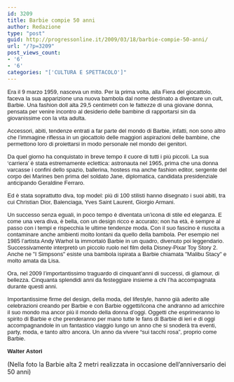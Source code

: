 ```yaml
---
id: 3209
title: Barbie compie 50 anni
author: Redazione
type: "post"
guid: http://progressonline.it/2009/03/18/barbie-compie-50-anni/
url: "/?p=3209"
post_views_count:
- '6'
- '6'
categories: "['CULTURA E SPETTACOLO']"
---
```


<font face="Tahoma, sans-serif"><font size="2"> </font></font>

<font face="Tahoma, sans-serif"><font size="2"> </font></font>

<font face="Tahoma, sans-serif"><font size="2"></font></font>

<font face="Tahoma, sans-serif"><font size="2">Era il 9 marzo 1959, nasceva un mito. Per la prima volta, alla Fiera del giocattolo, faceva la sua apparizione una nuova bambola dal nome destinato a diventare un cult, Barbie. Una fashion doll alta 29,5 centimetri con le fattezze di una giovane donna, pensata per venire incontro al desiderio delle bambine di rapportarsi sin da giovanissime con la vita adulta. </font></font>

<font face="Tahoma, sans-serif"><font size="2">Accessori, abiti, tendenze entrati a far parte del mondo di Barbie, infatti, non sono altro che l’immagine riflessa in un giocattolo delle maggiori aspirazioni delle bambine, che permettono loro di proiettarsi in modo personale nel mondo dei genitori. </font></font>

<font face="Tahoma, sans-serif"><font size="2">Da quel giorno ha conquistato in breve tempo il cuore di tutti i più piccoli. La sua ‘carriera’ è stata estremamente eclettica: astronauta nel 1965, prima che una donna varcasse i confini dello spazio, ballerina, hostess ma anche fashion editor, sergente del corpo dei Marines ben prima del soldato Jane, diplomatica, candidata presidenziale anticipando Geraldine Ferraro.</font></font>

<font face="Tahoma, sans-serif"><font size="2">Ed è stata soprattutto diva, top model: più di 100 stilisti hanno disegnato i suoi abiti, tra cui Christian Dior, Balenciaga, Yves Saint Laurent, Giorgio Armani. </font></font>

<font face="Tahoma, sans-serif"><font size="2">Un successo senza eguali, in poco tempo è diventata un’icona di stile ed eleganza. E come una vera diva, è bella, con un design ricco e accurato; non ha età, è sempre al passo con i tempi e rispecchia le ultime tendenze moda. Con il suo fascino è riuscita a contaminare anche ambienti molto lontani da quello della bambola. Per esempio nel 1985 l’artista Andy Warhol la immortalò Barbie in un quadro, divenuto poi leggendario. Successivamente interpretò un piccolo ruolo nel film della Disney-Pixar Toy Story 2. Anche ne "I Simpsons" esiste una bambola ispirata a Barbie chiamata "Malibu Stacy" e molto amata da Lisa. </font></font>

<font face="Tahoma, sans-serif"><font size="2">Ora, nel 2009 l’importantissimo traguardo di cinquant’anni di successi, di glamour, di bellezza. Cinquanta splendidi anni da festeggiare insieme a chi l’ha accompagnata durante questi anni. </font></font>

<font face="Tahoma, sans-serif"><font size="2">Importantissime firme del design, della moda, del lifestyle, hanno già aderito alle celebrazioni creando per Barbie e con Barbie oggetti/icona che andranno ad arricchire il suo mondo ma ancor più il mondo della donna d’oggi. Oggetti che esprimeranno lo spirito di Barbie e che prenderanno per mano tutte le fans di Barbie di ieri e di oggi accompagnandole in un fantastico viaggio lungo un anno che si snoderà tra eventi, party, moda, e tanto altro ancora. Un anno da vivere “sui tacchi rosa”, proprio come Barbie. </font></font>

**<font face="Tahoma, sans-serif"><font size="2">Walter Astori</font></font>**

(Nella foto la Barbie alta 2 metri realizzata in occasione dell’anniversario dei 50 anni)